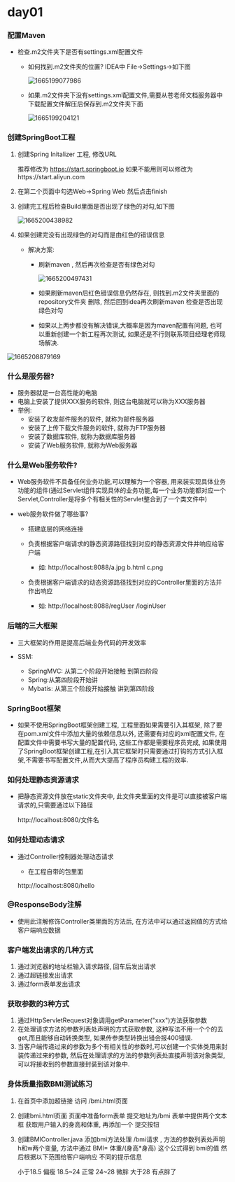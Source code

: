 # day01  

### 配置Maven

- 检查.m2文件夹下是否有settings.xml配置文件 

  - 如何找到.m2文件夹的位置?  IDEA中 File->Settings->如下图

    ![1665199077986](1665199077986.png)

  - 如果.m2文件夹下没有settings.xml配置文件,需要从苍老师文档服务器中下载配置文件解压后保存到.m2文件夹下面

    ![1665199204121](1665199204121.png)

### 创建SpringBoot工程

1. 创建Spring Initalizer  工程,  修改URL

   推荐修改为 https://start.springboot.io  如果不能用则可以修改为https://start.aliyun.com 

2. 在第二个页面中勾选Web->Spring Web 然后点击finish 

3. 创建完工程后检查Build里面是否出现了绿色的对勾,如下图

   ![1665200438982](1665200438982.png)

4. 如果创建完没有出现绿色的对勾而是由红色的错误信息

   - 解决方案:

     - 刷新maven   , 然后再次检查是否有绿色对勾

       ![1665200497431](1665200497431.png)

     - 如果刷新maven后红色错误信息仍然存在, 则找到.m2文件夹里面的repository文件夹 删除, 然后回到idea再次刷新maven 检查是否出现绿色对勾
     - 如果以上两步都没有解决错误,大概率是因为maven配置有问题, 也可以重新创建一个新工程再次测试, 如果还是不行则联系项目经理老师现场解决.

   

![1665208879169](1665208879169.png)

### 什么是服务器?

- 服务器就是一台高性能的电脑
- 电脑上安装了提供XXX服务的软件, 则这台电脑就可以称为XXX服务器
- 举例:
  - 安装了收发邮件服务的软件, 就称为邮件服务器 
  - 安装了上传下载文件服务的软件, 就称为FTP服务器  
  - 安装了数据库软件, 就称为数据库服务器
  - 安装了Web服务软件, 就称为Web服务器

### 什么是Web服务软件?

- Web服务软件不具备任何业务功能,可以理解为一个容器, 用来装实现具体业务功能的组件(通过Servlet组件实现具体的业务功能,每一个业务功能都对应一个Servlet,Controller是将多个有相关性的Servlet整合到了一个类文件中)

- web服务软件做了哪些事? 

  - 搭建底层的网络连接

  - 负责根据客户端请求的静态资源路径找到对应的静态资源文件并响应给客户端

    - 如:  http://localhost:8088/a.jpg        b.html        c.png

  - 负责根据客户端请求的动态资源路径找到对应的Controller里面的方法并作出响应

    - 如: http://localhost:8088/regUser           /loginUser        

### 后端的三大框架

- 三大框架的作用是提高后端业务代码的开发效率

- SSM:
  - SpringMVC: 从第二个阶段开始接触 到第四阶段  
  - Spring:从第四阶段开始讲  
  - Mybatis: 从第三个阶段开始接触 讲到第四阶段  

### SpringBoot框架

- 如果不使用SpringBoot框架创建工程, 工程里面如果需要引入其框架, 除了要在pom.xml文件中添加大量的依赖信息以外, 还需要有对应的xml配置文件, 在配置文件中需要书写大量的配置代码, 这些工作都是需要程序员完成,  如果使用了SpringBoot框架创建工程,在引入其它框架时只需要通过打钩的方式引入框架,不需要书写配置文件,从而大大提高了程序员构建工程的效率.  



### 如何处理静态资源请求

- 把静态资源文件放在static文件夹中, 此文件夹里面的文件是可以直接被客户端请求的,只需要通过以下路径

  http://localhost:8080/文件名

### 如何处理动态请求

- 通过Controller控制器处理动态请求     

  - 在工程自带的包里面

  http://localhost:8080/hello 

### @ResponseBody注解

- 使用此注解修饰Controller类里面的方法后, 在方法中可以通过返回值的方式给客户端响应数据

### 客户端发出请求的几种方式

1. 通过浏览器的地址栏输入请求路径, 回车后发出请求
2. 通过超链接发出请求  
3. 通过form表单发出请求

### 获取参数的3种方式

1. 通过HttpServletRequest对象调用getParameter("xxx")方法获取参数
2. 在处理请求方法的参数列表处声明的方式获取参数, 这种写法不用一个个的去get,而且能够自动转换类型,   如果传参类型转换出错会报400错误.  
3. 当客户端传递过来的参数为多个有相关性的参数时,可以创建一个实体类用来封装传递过来的参数, 然后在处理请求的方法的参数列表处直接声明该对象类型,可以将接收到的参数直接封装到该对象中.   

### 身体质量指数BMI测试练习

1. 在首页中添加超链接 访问 /bmi.html页面

2. 创建bmi.html页面  页面中准备form表单 提交地址为/bmi   表单中提供两个文本框 获取用户输入的身高和体重, 再添加一个 提交按钮 

3. 创建BMIController.java  添加bmi方法处理 /bmi请求 ,   方法的参数列表处声明h和w两个变量,   方法中通过 BMI= 体重/(身高*身高) 这个公式得到 bmi的值 然后根据以下范围给客户端响应 不同的提示信息

   小于18.5 偏瘦      18.5~24 正常         24~28 微胖     大于28  有点胖了

